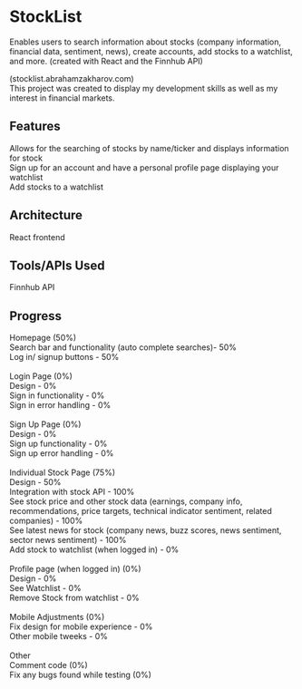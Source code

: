 # StockList
Enables users to search information about stocks (company information, financial data, sentiment, news), create accounts, add stocks to a watchlist, and more. (created with React and the Finnhub API)

(stocklist.abrahamzakharov.com)\
This project was created to display my development skills as well as my interest in financial markets.

## Features

Allows for the searching of stocks by name/ticker and displays information for stock \
Sign up for an account and have a personal profile page displaying your watchlist \
Add stocks to a watchlist

## Architecture

React frontend

## Tools/APIs Used

Finnhub API

## Progress
Homepage (50%)\
Search bar  and functionality (auto complete searches)- 50%\
Log in/ signup buttons - 50%\
\
Login Page (0%)\
Design - 0%\
Sign in functionality - 0%\
Sign in error handling - 0%\
\
Sign Up Page (0%)\
Design - 0%\
Sign up functionality - 0%\
Sign up error handling - 0%\
\
Individual Stock Page (75%)\
Design - 50%\
Integration with stock API - 100%\
See stock price and other stock data (earnings, company info, recommendations, price targets, technical indicator sentiment, related companies) - 100%\
See latest news for stock (company news, buzz scores, news sentiment, sector news sentiment) - 100%\
Add stock to watchlist (when logged in) - 0%\
\
Profile page (when logged in) (0%)\
Design - 0%\
See Watchlist - 0%\
Remove Stock from watchlist - 0%\
\
Mobile Adjustments (0%)\
Fix design for mobile experience - 0%\
Other mobile tweeks - 0%\
\
Other\
Comment code (0%)\
Fix any bugs found while testing (0%)

